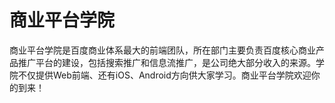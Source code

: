 # 商业平台学院

商业平台学院是百度商业体系最大的前端团队，所在部门主要负责百度核心商业产品推广平台的建设，包括搜索推广和信息流推广，是公司绝大部分收入的来源。学院不仅提供Web前端、还有iOS、Android方向供大家学习。商业平台学院欢迎你的到来！